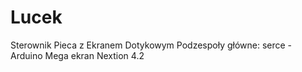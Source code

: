 # Lucek
Sterownik Pieca z Ekranem Dotykowym 
Podzespoły główne:
serce - Arduino Mega 
ekran Nextion 4.2
